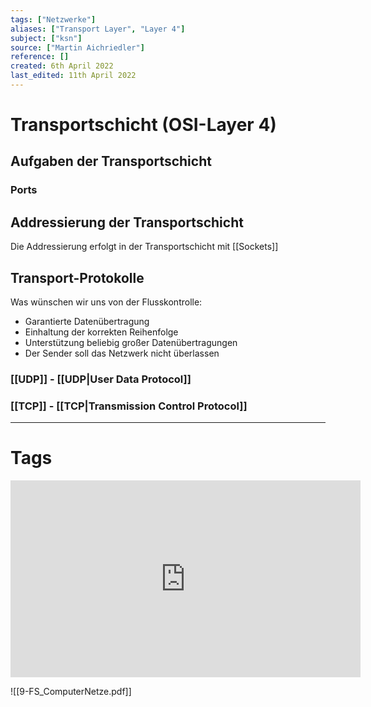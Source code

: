 ```yaml
---
tags: ["Netzwerke"]
aliases: ["Transport Layer", "Layer 4"]
subject: ["ksn"]
source: ["Martin Aichriedler"]
reference: []
created: 6th April 2022
last_edited: 11th April 2022
---
```


# Transportschicht (OSI-Layer 4)
## Aufgaben der Transportschicht
### Ports
## Addressierung der Transportschicht
Die Addressierung erfolgt in der Transportschicht mit [[Sockets]]
## Transport-Protokolle
Was wünschen wir uns von der Flusskontrolle:
- Garantierte Datenübertragung
- Einhaltung der korrekten Reihenfolge
- Unterstützung beliebig großer Datenübertragungen
- Der Sender soll das Netzwerk nicht überlassen
### [[UDP]] - [[UDP|User Data Protocol]]
### [[TCP]] - [[TCP|Transmission Control Protocol]]

---
# Tags

<iframe width="560" height="315" src="https://www.youtube.com/embed/Vdc8TCESIg8" title="YouTube video player" frameborder="0" allow="accelerometer; autoplay; clipboard-write; encrypted-media; gyroscope; picture-in-picture" allowfullscreen></iframe>

![[9-FS_ComputerNetze.pdf]]